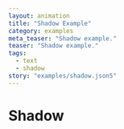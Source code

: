 ```yaml
---
layout: animation
title: "Shadow Example"
category: examples
meta_teaser: "Shadow example."
teaser: "Shadow example."
tags: 
  - text
  - shadow
story: "examples/shadow.json5"
---
```

# Shadow

